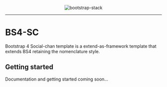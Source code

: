 <p align="center">
    <img src="https://raw.githubusercontent.com/Social-chan/BS4-SC/master/bootstrap-stack.png" alt="bootstrap-stack">
</p>

<hr />

# BS4-SC
Bootstrap 4 Social-chan template is a extend-as-framework template that extends BS4 retaining the nomenclature style.

## Getting started
Documentation and getting started coming soon...
